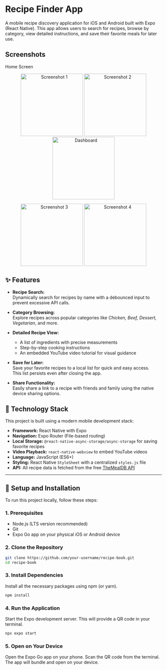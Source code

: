# Recipe Finder App
A mobile recipe discovery application for iOS and Android built with Expo (React Native). This app allows users to search for recipes, browse by category, view detailed instructions, and save their favorite meals for later use.
## Screenshots
Home Screen
<p align="center">
  <img src="https://github.com/user-attachments/assets/8aa147c5-165f-4910-986d-94537a63bcf6" alt="Screenshot 1" width="200"/>
  <img src="https://github.com/user-attachments/assets/22dd482b-e2a6-4f52-a4b8-94f15f12bc3e" alt="Screenshot 2" width="200"/>
  <img src="https://github.com/user-attachments/assets/33f8189f-9fdf-4910-9bec-419415a139f4" alt="Dashboard" width="200"/>
</p>

<p align="center">
  <img src="https://github.com/user-attachments/assets/b023692e-0649-40cc-ac23-e0d27ec7e6c4" alt="Screenshot 3" width="200"/>
  <img src="https://github.com/user-attachments/assets/1d037c1b-7e8a-461d-9b23-2f496bba5abf" alt="Screenshot 4" width="200"/>
  </p>

  ## ✨ Features

- **Recipe Search:**  
  Dynamically search for recipes by name with a debounced input to prevent excessive API calls.  

- **Category Browsing:**  
  Explore recipes across popular categories like *Chicken, Beef, Dessert, Vegetarian*, and more.  

- **Detailed Recipe View:**  
  - A list of ingredients with precise measurements  
  - Step-by-step cooking instructions  
  - An embedded YouTube video tutorial for visual guidance  

- **Save for Later:**  
  Save your favorite recipes to a local list for quick and easy access.  
  This list persists even after closing the app.  

- **Share Functionality:**  
  Easily share a link to a recipe with friends and family using the native device sharing options.  

## 🚀 Technology Stack

This project is built using a modern mobile development stack:

- **Framework:** React Native with Expo  
- **Navigation:** Expo Router (File-based routing)  
- **Local Storage:** `@react-native-async-storage/async-storage` for saving favorite recipes  
- **Video Playback:** `react-native-webview` to embed YouTube videos  
- **Language:** JavaScript (ES6+)  
- **Styling:** React Native `StyleSheet` with a centralized `styles.js` file  
- **API:** All recipe data is fetched from the free [TheMealDB API](https://www.themealdb.com/api.php)  

---

## 🔧 Setup and Installation

To run this project locally, follow these steps:

### 1. Prerequisites

- Node.js (LTS version recommended)  
- Git  
- Expo Go app on your physical iOS or Android device  

### 2. Clone the Repository

```bash
git clone https://github.com/your-username/recipe-book.git
cd recipe-book
```

### 3. Install Dependencies
Install all the necessary packages using npm (or yarn).
```bash
npm install
```

### 4. Run the Application
Start the Expo development server. This will provide a QR code in your terminal.
```bash
npx expo start
```
### 5. Open on Your Device
Open the Expo Go app on your phone.
Scan the QR code from the terminal.
The app will bundle and open on your device.



